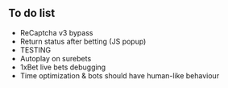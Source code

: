 To do list
---
* ReCaptcha v3 bypass
* Return status after betting (JS popup)
* TESTING
* Autoplay on surebets
* 1xBet live bets debugging
* Time optimization & bots should have human-like behaviour
